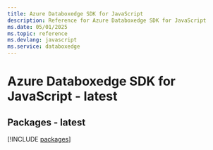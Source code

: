 ```yaml
---
title: Azure Databoxedge SDK for JavaScript
description: Reference for Azure Databoxedge SDK for JavaScript
ms.date: 05/01/2025
ms.topic: reference
ms.devlang: javascript
ms.service: databoxedge
---
```

# Azure Databoxedge SDK for JavaScript - latest
## Packages - latest
[!INCLUDE [packages](databoxedge-index.md)]